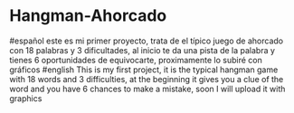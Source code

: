 # Hangman-Ahorcado
#español
este es mi primer proyecto, trata de el típico juego de ahorcado con 18 palabras y 3 dificultades, al inicio te da una pista de la palabra y tienes 6 oportunidades de equivocarte, proximamente lo subiré con gráficos
#english
This is my first project, it is the typical hangman game with 18 words and 3 difficulties, at the beginning it gives you a clue of the word and you have 6 chances to make a mistake, soon I will upload it with graphics

